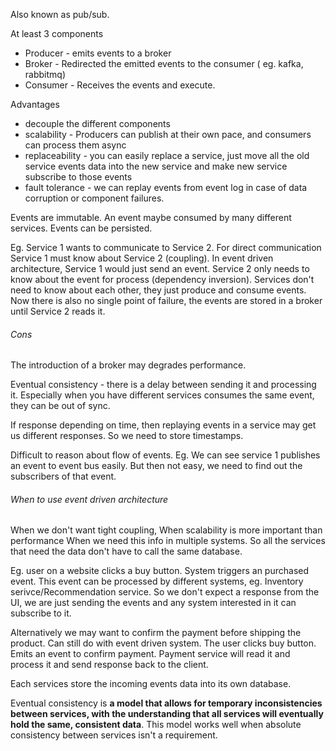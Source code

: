Also known as pub/sub.

At least 3 components
* Producer - emits events to a broker
* Broker - Redirected the emitted events to the consumer ( eg. kafka, rabbitmq)
* Consumer - Receives the events and execute.

Advantages
 * decouple the different components 
 * scalability - Producers can publish at their own pace, and consumers can process them async
 * replaceability - you can easily replace a service, just move all the old service events data into the new service and make new service subscribe to those events
 * fault tolerance - we can replay events from event log in case of data corruption or component failures.


Events are immutable. An event maybe consumed by many different services. Events can be persisted.


Eg. Service 1 wants to communicate to Service 2. For direct communication Service 1 must know about Service 2 (coupling). In event driven architecture, Service 1 would just send an event. Service 2 only needs to know about the event for process (dependency inversion). Services don't need to know about each other, they just produce and consume events. Now there is also no single point of failure, the events are stored in a broker until Service 2 reads it.

###### Cons
The introduction of a broker may degrades performance.

Eventual consistency - there is a delay between sending it and processing it. Especially when you have different services consumes the same event, they can be out of sync.

If response depending on time, then replaying events in a service may get us different responses. So we need to store timestamps.

Difficult to reason about flow of events.
Eg. We can see service 1 publishes an event to event bus easily. But then not easy, we need to find out the subscribers of that event.



###### When to use event driven architecture
When we don't want tight coupling,
When scalability is more important than performance
When we need this info in multiple systems. So all the services that need the data don't have to call the same database. 

Eg. user on a website clicks a buy button. System triggers an purchased event. This event can be processed by different systems, eg. Inventory serivce/Recommendation service. So we don't expect a response from the UI, we are just sending the events and any system interested in it can subscribe to it.

Alternatively we may want to confirm the payment before shipping the product. Can still do with event driven system. The user clicks buy button. Emits an event to confirm payment. Payment service will read it and process it and send response back to the client.

Each services store the incoming events data into its own database.





Eventual consistency is **a model that allows for temporary inconsistencies between services, with the understanding that all services will eventually hold the same, consistent data**. This model works well when absolute consistency between services isn't a requirement.